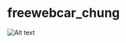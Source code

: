# freewebcar_chung

![Alt text](https://2.bp.blogspot.com/-2K0NgD4BM6E/WXsPgolensI/AAAAAAAABtk/EgC7ef10BEI1Bu88ozHTLdWf6zkC36hpQCLcBGAs/s1600/freewebcar_c150photo.jpg "screenshot")
